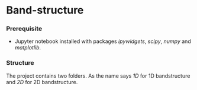 # Band-structure

### Prerequisite
* Jupyter notebook installed with packages *ipywidgets*, *scipy*, *numpy* and *matplotlib*. 

### Structure 
The project contains two folders. As the name says *1D* for 1D bandstructure and *2D* for 2D bandstructure.
